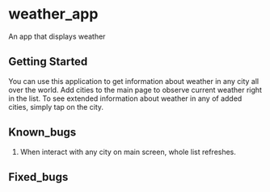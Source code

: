 # weather_app

An app that displays weather

## Getting Started

You can use this application to get information about weather in any city all over the world.
Add cities to the main page to observe current weather right in the list.
To see extended information about weather in any of added cities, simply tap on the city.


## Known_bugs

1. When interact with any city on main screen, whole list refreshes.

## Fixed_bugs

